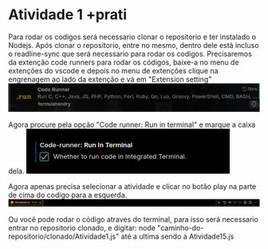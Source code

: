 # Atividade 1 +prati

Para rodar os codigos será necessario clonar o repositorio e ter instalado o Nodejs.
Após clonar o repositorio, entre no mesmo, dentro dele está incluso o readline-sync que será necessario para rodar os codigos.
Precisaremos da extenção code runners para rodar os códigos, baixe-a no menu de extenções do vscode e depois no menu de extenções clique na engrenagem ao lado da extenção e vá em "Extension setting" 
![alt text](image.png)

Agora procure pela opção "Code runner: Run in terminal" e marque a caixa dela.
![alt text](image-1.png)

Agora apenas precisa selecionar a atividade e clicar no botão play na parte de cima do codigo para a esquerda.
![alt text](image-2.png)

Ou vocẽ pode rodar o código atraves do terminal, para isso será necessario entrar no repositorio clonado, e digitar: node "caminho-do-repositorio/clonado/Atividade1.js" até a ultima sendo a Atividade15.js
